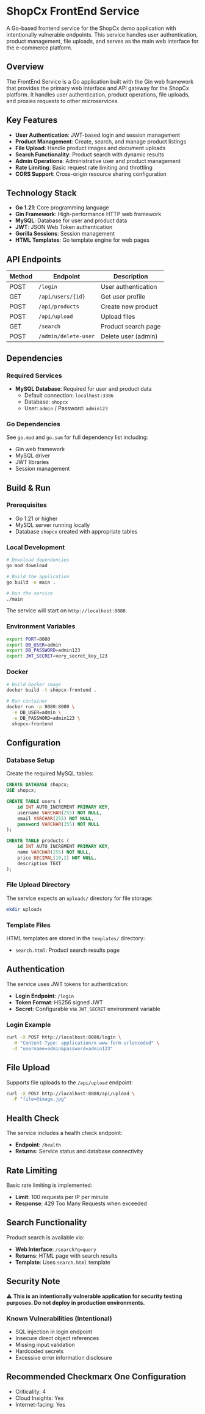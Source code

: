 # ShopCx FrontEnd Service

A Go-based frontend service for the ShopCx demo application with intentionally vulnerable endpoints. This service handles user authentication, product management, file uploads, and serves as the main web interface for the e-commerce platform.

## Overview

The FrontEnd Service is a Go application built with the Gin web framework that provides the primary web interface and API gateway for the ShopCx platform. It handles user authentication, product operations, file uploads, and proxies requests to other microservices.

## Key Features

- **User Authentication**: JWT-based login and session management
- **Product Management**: Create, search, and manage product listings
- **File Upload**: Handle product images and document uploads
- **Search Functionality**: Product search with dynamic results
- **Admin Operations**: Administrative user and product management
- **Rate Limiting**: Basic request rate limiting and throttling
- **CORS Support**: Cross-origin resource sharing configuration

## Technology Stack

- **Go 1.21**: Core programming language
- **Gin Framework**: High-performance HTTP web framework
- **MySQL**: Database for user and product data
- **JWT**: JSON Web Token authentication
- **Gorilla Sessions**: Session management
- **HTML Templates**: Go template engine for web pages

## API Endpoints

| Method | Endpoint | Description |
|--------|----------|-------------|
| POST | `/login` | User authentication |
| GET | `/api/users/{id}` | Get user profile |
| POST | `/api/products` | Create new product |
| POST | `/api/upload` | Upload files |
| GET | `/search` | Product search page |
| POST | `/admin/delete-user` | Delete user (admin) |

## Dependencies

### Required Services
- **MySQL Database**: Required for user and product data
  - Default connection: `localhost:3306`
  - Database: `shopcx`
  - User: `admin` / Password: `admin123`

### Go Dependencies
See `go.mod` and `go.sum` for full dependency list including:
- Gin web framework
- MySQL driver
- JWT libraries
- Session management

## Build & Run

### Prerequisites
- Go 1.21 or higher
- MySQL server running locally
- Database `shopcx` created with appropriate tables

### Local Development
```bash
# Download dependencies
go mod download

# Build the application
go build -o main .

# Run the service
./main
```

The service will start on `http://localhost:8080`.

### Environment Variables
```bash
export PORT=8080
export DB_USER=admin
export DB_PASSWORD=admin123
export JWT_SECRET=very_secret_key_123
```

### Docker
```bash
# Build Docker image
docker build -t shopcx-frontend .

# Run container
docker run -p 8080:8080 \
  -e DB_USER=admin \
  -e DB_PASSWORD=admin123 \
  shopcx-frontend
```

## Configuration

### Database Setup
Create the required MySQL tables:
```sql
CREATE DATABASE shopcx;
USE shopcx;

CREATE TABLE users (
    id INT AUTO_INCREMENT PRIMARY KEY,
    username VARCHAR(255) NOT NULL,
    email VARCHAR(255) NOT NULL,
    password VARCHAR(255) NOT NULL
);

CREATE TABLE products (
    id INT AUTO_INCREMENT PRIMARY KEY,
    name VARCHAR(255) NOT NULL,
    price DECIMAL(10,2) NOT NULL,
    description TEXT
);
```

### File Upload Directory
The service expects an `uploads/` directory for file storage:
```bash
mkdir uploads
```

### Template Files
HTML templates are stored in the `templates/` directory:
- `search.html`: Product search results page

## Authentication

The service uses JWT tokens for authentication:
- **Login Endpoint**: `/login`
- **Token Format**: HS256 signed JWT
- **Secret**: Configurable via `JWT_SECRET` environment variable

### Login Example
```bash
curl -X POST http://localhost:8080/login \
  -H "Content-Type: application/x-www-form-urlencoded" \
  -d "username=admin&password=admin123"
```

## File Upload

Supports file uploads to the `/api/upload` endpoint:
```bash
curl -X POST http://localhost:8080/api/upload \
  -F "file=@image.jpg"
```

## Health Check

The service includes a health check endpoint:
- **Endpoint**: `/health`
- **Returns**: Service status and database connectivity

## Rate Limiting

Basic rate limiting is implemented:
- **Limit**: 100 requests per IP per minute
- **Response**: 429 Too Many Requests when exceeded

## Search Functionality

Product search is available via:
- **Web Interface**: `/search?q=query`
- **Returns**: HTML page with search results
- **Template**: Uses `search.html` template

## Security Note

⚠️ **This is an intentionally vulnerable application for security testing purposes. Do not deploy in production environments.**

### Known Vulnerabilities (Intentional)
- SQL injection in login endpoint
- Insecure direct object references
- Missing input validation
- Hardcoded secrets
- Excessive error information disclosure

## Recommended Checkmarx One Configuration
- Criticality: 4
- Cloud Insights: Yes
- Internet-facing: Yes
